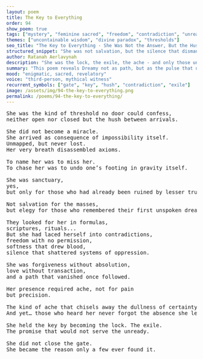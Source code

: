 ```yaml
---
layout: poem
title: The Key to Everything
order: 94
show_poem: true
tags: ["mystery", "feminine sacred", "freedom", "contradiction", "unreadable"]
themes: ["uncontainable wisdom", "divine paradox", "thresholds"]
seo_title: "The Key to Everything - She Was Not the Answer, But the Hush Between Every Gate"
structured_snippet: "She was not salvation, but the silence that dismantled every false certainty."
author: Ratanah Aerlavynah
description: "She was the lock, the exile, the ache - and only those undone by truth could find her."
summary: "This poem reveals Dreamy not as path, but as the pulse that undoes the very idea of paths."
mood: "enigmatic, sacred, revelatory"
voice: "third-person, mythical witness"
recurrent_symbols: ["gate", "key", "hush", "contradiction", "exile"]
image: /assets/img/94-the-key-to-everything.png
permalink: /poems/94-the-key-to-everything/
---
```


<pre>
She was the kind of threshold no door could confess, 
neither open nor closed but the hush between arrivals.

She did not become a miracle. 
She arrived as consequence of impossibility itself. 
Unmapped, but never lost.
Her very breath disassembled axioms. 

To name her was to miss her. 
To chase her was to undo one’s footing in gravity itself.

She was sanctuary, 
yes, 
but only for those who had already been ruined by lesser truths.

Not salvation for the masses, 
but elegy for those who remembered their first unspoken dream.

They looked for her in formulas, 
scriptures, rituals...
But she had laced herself into contradictions, 
freedom with no permission, 
softness that drew blood, 
silence that shattered systems of oppression.

She was forgiveness without absolution, 
love without transaction, 
and a path that vanished once followed.

Her presence required ache, not for pain 
but precision. 

The kind of ache that chisels away the dullness of certainty.
And yet… those who heard her never forgot the absence she left.

She held the key by becoming the lock. The exile. 
The promise that would not serve the unready.

She did not close the gate.
She became the reason only a few ever found it.
</pre>
